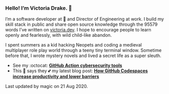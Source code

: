 ### Hello! I’m Victoria Drake. 👋

I’m a software developer at 💜 and Director of Engineering at work. I build my skill stack in public and share open source knowledge through the 95579 words I’ve written on [victoria.dev](https://victoria.dev). I hope to encourage people to learn openly and fearlessly, with wild child-like abandon.

I spent summers as a kid hacking Neopets and coding a medieval multiplayer role play world through a teeny tiny terminal window. Sometime before that, I wrote mystery novels and lived a secret life as a super sleuth.

- See my :octocat: **[GitHub Action cybersecurity tools](https://github.com/search?q=user%3Avictoriadrake+GitHub+Action+security)**
- This 🦔 says they 💕 my latest blog post: **[How GitHub Codespaces increase productivity and lower barriers](https://victoria.dev/blog/how-github-codespaces-increase-productivity-and-lower-barriers/)**

Last updated by magic on 21 Aug 2020.
